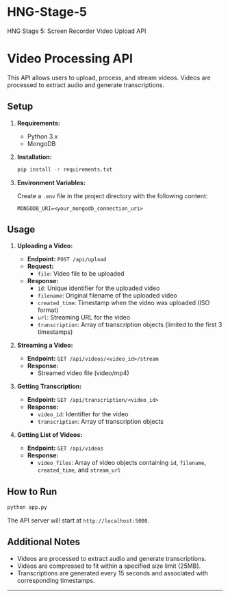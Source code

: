 # HNG-Stage-5
HNG Stage 5: Screen Recorder Video Upload API


# Video Processing API

This API allows users to upload, process, and stream videos. Videos are processed to extract audio and generate transcriptions.

## Setup

1. **Requirements:**
    - Python 3.x
    - MongoDB

2. **Installation:**

    ```bash
    pip install -r requirements.txt
    ```

3. **Environment Variables:**

    Create a `.env` file in the project directory with the following content:

    ```
    MONGODB_URI=<your_mongodb_connection_uri>
    ```

## Usage

1. **Uploading a Video:**

    - **Endpoint:** `POST /api/upload`
    - **Request:**
        - `file`: Video file to be uploaded
    - **Response:**
        - `id`: Unique identifier for the uploaded video
        - `filename`: Original filename of the uploaded video
        - `created_time`: Timestamp when the video was uploaded (ISO format)
        - `url`: Streaming URL for the video
        - `transcription`: Array of transcription objects (limited to the first 3 timestamps)

2. **Streaming a Video:**

    - **Endpoint:** `GET /api/videos/<video_id>/stream`
    - **Response:**
        - Streamed video file (video/mp4)

3. **Getting Transcription:**

    - **Endpoint:** `GET /api/transcription/<video_id>`
    - **Response:**
        - `video_id`: Identifier for the video
        - `transcription`: Array of transcription objects

4. **Getting List of Videos:**

    - **Endpoint:** `GET /api/videos`
    - **Response:**
        - `video_files`: Array of video objects containing `id`, `filename`, `created_time`, and `stream_url`

## How to Run

```bash
python app.py
```

The API server will start at `http://localhost:5000`.

## Additional Notes

- Videos are processed to extract audio and generate transcriptions.
- Videos are compressed to fit within a specified size limit (25MB).
- Transcriptions are generated every 15 seconds and associated with corresponding timestamps.

---

